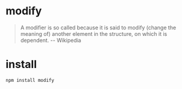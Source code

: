 # modify

> A modifier is so called because it is said to modify (change the meaning of)
> another element in the structure, on which it is dependent. -- Wikipedia

# install

    npm install modify

